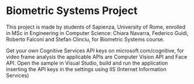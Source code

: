 # Biometric Systems Project

This project is made by students of Sapienza, University of Rome, enrolled in MSc in Engineering in Computer Science: Chiara Navarra, Federico Guidi, Roberto Falconi and Stefan Clinciu, for Biometric Systems course.


Get your own Cognitive Services API keys on microsoft.com/cognitive, for video frame analysis the applicable APIs are Computer Vision API and Face API.
Open the sample in Visual Studio, build and run the application inserting the API keys in the settings using IIS (Internet Information Services)
